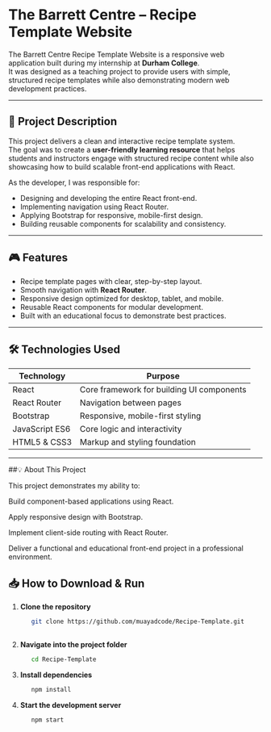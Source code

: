 #  The Barrett Centre – Recipe Template Website  

The Barrett Centre Recipe Template Website is a responsive web application built during my internship at **Durham College**.  
It was designed as a teaching project to provide users with simple, structured recipe templates while also demonstrating modern web development practices.  

---

## 📝 Project Description  
This project delivers a clean and interactive recipe template system.  
The goal was to create a **user-friendly learning resource** that helps students and instructors engage with structured recipe content while also showcasing how to build scalable front-end applications with React.  

As the developer, I was responsible for:  
- Designing and developing the entire React front-end.  
- Implementing navigation using React Router.  
- Applying Bootstrap for responsive, mobile-first design.  
- Building reusable components for scalability and consistency.  

---

## 🎮 Features  
- Recipe template pages with clear, step-by-step layout.  
- Smooth navigation with **React Router**.  
- Responsive design optimized for desktop, tablet, and mobile.  
- Reusable React components for modular development.  
- Built with an educational focus to demonstrate best practices.  

---

## 🛠️ Technologies Used  

| Technology     | Purpose                                   |  
|----------------|-------------------------------------------|  
| React          | Core framework for building UI components |  
| React Router   | Navigation between pages                  |  
| Bootstrap      | Responsive, mobile-first styling          |  
| JavaScript ES6 | Core logic and interactivity              |  
| HTML5 & CSS3   | Markup and styling foundation             |  

---
##💡 About This Project

This project demonstrates my ability to:

Build component-based applications using React.

Apply responsive design with Bootstrap.

Implement client-side routing with React Router.

Deliver a functional and educational front-end project in a professional environment.

## 📥 How to Download & Run  

1. **Clone the repository**  
   ```bash
      git clone https://github.com/muayadcode/Recipe-Template.git
    
2. **Navigate into the project folder**
   ```bash
      cd Recipe-Template
   
4. **Install dependencies**
   ```bash
      npm install
   
6. **Start the development server**
   ```bash
      npm start
